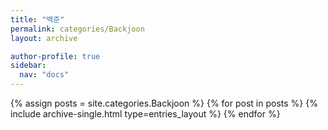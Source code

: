 ```yaml
---
title: "백준"
permalink: categories/Backjoon
layout: archive

author-profile: true
sidebar:
  nav: "docs"
---
```


{% assign posts = site.categories.Backjoon %}
{% for post in posts %}
  {% include archive-single.html type=entries_layout %}
{% endfor %}